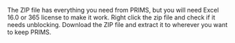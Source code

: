 The ZIP file has everything you need from PRIMS, but you will need Excel 16.0 or 365 license to make it work.
Right click the zip file and check if it needs unblocking.
Download the ZIP file and extract it to wherever you want to keep PRIMS.
